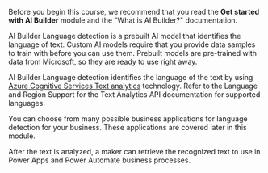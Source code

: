 Before you begin this course, we recommend that you read the **Get started with AI Builder** module and the "What is AI Builder?" documentation.

AI Builder Language detection is a prebuilt AI model that identifies the language of text. Custom AI models require that you provide data samples to train with before you can use them. Prebuilt models are pre-trained with data from Microsoft, so they are ready to use right away.

AI Builder Language detection identifies the language of the text by using [Azure Cognitive Services Text analytics](https://docs.microsoft.com/azure/cognitive-services/text-analytics/overview) technology. Refer to the Language and Region Support for the Text Analytics API documentation for supported languages.

You can choose from many possible business applications for language detection for your business. These applications are covered later in this module.

After the text is analyzed, a maker can retrieve the recognized text to use in Power Apps and Power Automate business processes.
